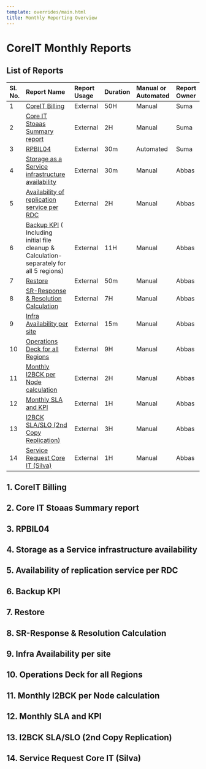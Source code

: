 ```yaml
---
template: overrides/main.html
title: Monthly Reporting Overview
---
```


# CoreIT Monthly Reports
## List of Reports


|Sl. No. |Report Name |Report Usage|Duration|Manual or Automated|Report Owner|
|:----------- | :--------- | :-------------| :------------- | :------------| :------------- |
|1|[CoreIT Billing](#corebill) |External | 50H | Manual | Suma|
|2|[Core IT Stoaas Summary report](#stoaas)|External| 2H | Manual | Suma |
|3|[RPBIL04](#rpb) | External | 30m | Automated | Suma |
|4|[Storage as a Service infrastructure availability](#storage) | External | 30m | Manual | Abbas |
|5|[Availability of replication service per RDC](#avail) | External | 2H | Manual | Abbas |
|6|[Backup KPI](#bkpi) ( Including initial file cleanup & Calculation-separately for all 5 regions) | External | 11H | Manual | Abbas |
|7|[Restore](#restore) | External | 50m | Manual | Abbas |
|8|[SR-Response & Resolution Calculation](#sr) | External | 7H | Manual | Abbas |
|9|[Infra Availability per site](#infra) | External | 15m | Manual | Abbas |
|10|[Operations Deck for all Regions](#ops) | External | 9H | Manual | Abbas |
|11|[Monthly I2BCK per Node calculation](#mi2) | External | 2H | Manual | Abbas |
|12|[Monthly SLA and KPI](#msk) | External | 1H | Manual | Abbas |
|13|[I2BCK SLA/SLO (2nd Copy Replication)](#m2nd) | External | 3H | Manual | Abbas |
|14|[Service Request Core IT (Silva)](#service) | External | 1H | Manual | Abbas |


## 1. CoreIT Billing<a name="corebill"></a>
## 2. Core IT Stoaas Summary report<a name="stoaas"></a>
## 3. RPBIL04<a name="rpb"></a>
## 4. Storage as a Service infrastructure availability<a name="storage"></a>
## 5. Availability of replication service per RDC<a name="avail"></a>
## 6. Backup KPI<a name="bkpi"></a>
## 7. Restore<a name="restore"></a>
## 8. SR-Response & Resolution Calculation<a name="sr"></a>
## 9. Infra Availability per site<a name="infra"></a>
## 10. Operations Deck for all Regions<a name="ops"></a>
## 11. Monthly I2BCK per Node calculation<a name="mi2"></a>
## 12. Monthly SLA and KPI<a name="msk"></a>
## 13. I2BCK SLA/SLO (2nd Copy Replication)<a name="m2nd"></a>
## 14. Service Request Core IT (Silva)<a name="service"></a>


